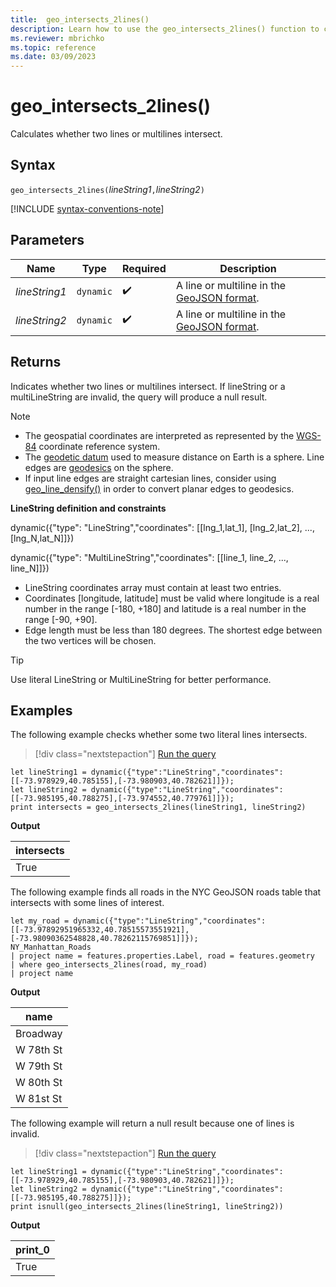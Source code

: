 ```yaml
---
title:  geo_intersects_2lines()
description: Learn how to use the geo_intersects_2lines() function to check if two line strings or multiline strings intersect.
ms.reviewer: mbrichko
ms.topic: reference
ms.date: 03/09/2023
---
```

# geo_intersects_2lines()

Calculates whether two lines or multilines intersect.

## Syntax

`geo_intersects_2lines(`*lineString1*`,`*lineString2*`)`

[!INCLUDE [syntax-conventions-note](../../includes/syntax-conventions-note.md)]

## Parameters

|Name|Type|Required|Description|
|--|--|--|--|
| *lineString1* | `dynamic` |  :heavy_check_mark: | A line or multiline in the [GeoJSON format](https://tools.ietf.org/html/rfc7946).|
| *lineString2* | `dynamic` |  :heavy_check_mark: | A line or multiline in the [GeoJSON format](https://tools.ietf.org/html/rfc7946).|

## Returns

Indicates whether two lines or multilines intersect. If lineString or a multiLineString are invalid, the query will produce a null result.

> [!NOTE]
>
> * The geospatial coordinates are interpreted as represented by the [WGS-84](https://earth-info.nga.mil/index.php?dir=wgs84&action=wgs84) coordinate reference system.
> * The [geodetic datum](https://en.wikipedia.org/wiki/Geodetic_datum) used to measure distance on Earth is a sphere. Line edges are [geodesics](https://en.wikipedia.org/wiki/Geodesic) on the sphere.
> * If input line edges are straight cartesian lines, consider using [geo_line_densify()](geo-line-densify-function.md) in order to convert planar edges to geodesics.

**LineString definition and constraints**

dynamic({"type": "LineString","coordinates": [[lng_1,lat_1], [lng_2,lat_2], ..., [lng_N,lat_N]]})

dynamic({"type": "MultiLineString","coordinates": [[line_1, line_2, ..., line_N]]})

* LineString coordinates array must contain at least two entries.
* Coordinates [longitude, latitude] must be valid where longitude is a real number in the range [-180, +180] and latitude is a real number in the range [-90, +90].
* Edge length must be less than 180 degrees. The shortest edge between the two vertices will be chosen.

> [!TIP]
>
> Use literal LineString or MultiLineString for better performance.

## Examples

The following example checks whether some two literal lines intersects.

> [!div class="nextstepaction"]
> <a href="https://dataexplorer.azure.com/clusters/help/databases/Samples?query=H4sIAAAAAAAAA52QsQqDMBRF935FyKSQij6NL7H0D7p1FBHRIAEbxWSR0n9vWou1a4e3nAv3XN6gHBm0UVc3a9Mn5Ey6xTQ33QZ36pZJ0YJetpgy2o7j3GnTOGVpUZZHTCOJQoJkWRyh4AnnFVuxiGWcrhhySKrqEZ4Ow48P/vJ5i+RrsQDcfJhxDm+MEvOPb/I9jvhTs1Wts17Yq7H+ghpec2ywewLbLwyfFywOhCIBAAA=" target="_blank">Run the query</a>

```kusto
let lineString1 = dynamic({"type":"LineString","coordinates":[[-73.978929,40.785155],[-73.980903,40.782621]]});
let lineString2 = dynamic({"type":"LineString","coordinates":[[-73.985195,40.788275],[-73.974552,40.779761]]});
print intersects = geo_intersects_2lines(lineString1, lineString2)
```

**Output**

|intersects|
|---|
|True|

The following example finds all roads in the NYC GeoJSON roads table that intersects with some lines of interest.

```kusto
let my_road = dynamic({"type":"LineString","coordinates":[[-73.97892951965332,40.78515573551921],[-73.98090362548828,40.78262115769851]]});
NY_Manhattan_Roads
| project name = features.properties.Label, road = features.geometry
| where geo_intersects_2lines(road, my_road)
| project name
```

**Output**

|name|
|---|
|Broadway|
|W 78th St|
|W 79th St|
|W 80th St|
|W 81st St|

The following example will return a null result because one of lines is invalid.

> [!div class="nextstepaction"]
> <a href="https://dataexplorer.azure.com/clusters/help/databases/Samples?query=H4sIAAAAAAAAA52PQQqDMBRE9z1FyCpCKjE2TWLpDbrrUoKIfiQQo5h0IaV3ryVQ7LbLmeHP++MgImc93ONi/VCgK+pX3462I08c1xlwhW/fGFPcTdPSW99GCLiq66Mscy2V5pqeWC6VKIQwNNmKaVYmm595YcwruxzcD4//xdsoWqRixaVIxfN2EJEN/uEcGWBqNglLgC6Ghn+Igex20v0TWfYGvZfHxAYBAAA=" target="_blank">Run the query</a>

```kusto
let lineString1 = dynamic({"type":"LineString","coordinates":[[-73.978929,40.785155],[-73.980903,40.782621]]});
let lineString2 = dynamic({"type":"LineString","coordinates":[[-73.985195,40.788275]]});
print isnull(geo_intersects_2lines(lineString1, lineString2))
```

**Output**

|print_0|
|---|
|True|
